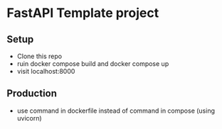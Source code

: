# FastAPI Template project

## Setup
- Clone this repo
- ruin docker compose build and docker compose up
- visit localhost:8000

## Production
- use command in dockerfile instead of command in compose (using uvicorn)
